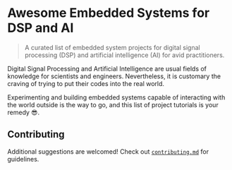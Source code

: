 # Awesome Embedded Systems for DSP and AI

> A curated list of embedded system projects for digital signal processing (DSP) and artificial intelligence (AI) for avid practitioners.

Digital Signal Processing and Artificial Intelligence are usual fields of knowledge for scientists and engineers. Nevertheless, it is customary the craving of trying to put their codes into the real world.

Experimenting and building embedded systems capable of interacting with the world outside is the way to go, and this list of project tutorials is your remedy :sunglasses:.


## Contributing

Additional suggestions are welcomed! Check out [`contributing.md`](https://github.com/tapyu/awesome-embedded-ai-dsp-projects/blob/main/contributing.md) for guidelines.
